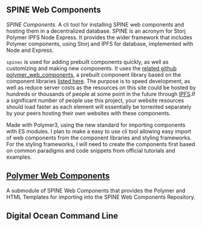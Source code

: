 
## <a name="summary"></a> SPINE Web Components

*SPINE Components*. A cli tool for installing SPINE web components and hosting them in a decentralized database. SPINE is an acronym for Storj Polymer IPFS Node Express. It provides the wider framework that includes Polymer components, using Storj and IPFS for database, implemented with Node and Express.

`spinec` is used for adding prebuilt components quickly, as well as customizing and making new components. It uses the [related github polymer_web_components](https://github.com/musicsmithnz/polymer_web_components), a prebuilt component library based on the component libraries [listed here](https://musicsmithnz.github.io/spinec#libraries). The purpose is to speed development, as well as reduce server costs as the resources on this site could be hosted by hundreds or thousands of people at some point in the future through  [IPFS](https://ipfs.io).If a significant number of people use this project, your website resources should load faster as each element will essentially be torrented separately by your peers hosting their own websites with these components.

Made with Polymer3, using the new standard for importing components with ES modules. I plan to make a easy to use cli tool allowing easy import of web components from the component libraries and styling frameworks. For the styling frameworks, I will need to create the components first based on common paradigms and code snippets from official tutorials and examples. 

## <a name="polymer_web_components"></a> [Polymer Web Components](https://musicsmithnz.github.io/polymer_web_components)

A submodule of SPINE Web Components that provides the Polymer and HTML Templates for importing into the SPINE Web Components Repository.


## Digital Ocean Command Line
